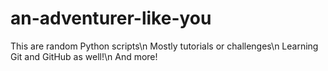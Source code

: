 # an-adventurer-like-you
This are random Python scripts\n
Mostly tutorials or challenges\n
Learning Git and GitHub as well!\n
And more!
